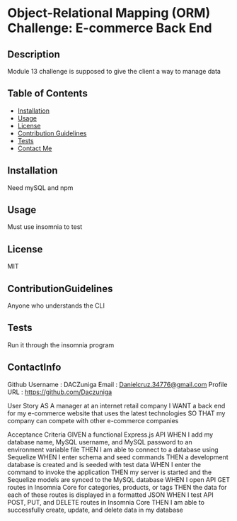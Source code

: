 
# Object-Relational Mapping (ORM) Challenge: E-commerce Back End
  ## Description
  Module 13 challenge is supposed to give the client a way to manage data

  ## Table of Contents
  
  - [Installation](#installation)
  - [Usage](#usage)
  - [License](#license)
  - [Contribution Guidelines](#contributionguidelines)
  - [Tests](#tests)
  - [Contact Me](#contactinfo)
  
## Installation
  Need mySQL and npm

## Usage
  Must use insomnia to test
 
## License
  MIT

## ContributionGuidelines
  Anyone who understands the CLI

## Tests
  Run it through the insomnia program
  
## ContactInfo
Github Username : DACZuniga
Email : Danielcruz.34776@gmail.com
Profile URL : https://github.com/Daczuniga



User Story
AS A manager at an internet retail company
I WANT a back end for my e-commerce website that uses the latest technologies
SO THAT my company can compete with other e-commerce companies


Acceptance Criteria
GIVEN a functional Express.js API
WHEN I add my database name, MySQL username, and MySQL password to an environment variable file
THEN I am able to connect to a database using Sequelize
WHEN I enter schema and seed commands
THEN a development database is created and is seeded with test data
WHEN I enter the command to invoke the application
THEN my server is started and the Sequelize models are synced to the MySQL database
WHEN I open API GET routes in Insomnia Core for categories, products, or tags
THEN the data for each of these routes is displayed in a formatted JSON
WHEN I test API POST, PUT, and DELETE routes in Insomnia Core
THEN I am able to successfully create, update, and delete data in my database